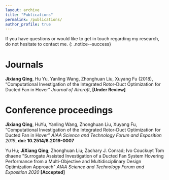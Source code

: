 ```yaml
---
layout: archive
title: "Publications"
permalink: /publications/
author_profile: true
---
```


If you have questions or would like to get in touch regarding my research, do not hesitate to contact me.
{: .notice--success}

Journals
======

**Jixiang Qing**, Hu Yu, Yanling Wang, Zhonghuan Liu, Xuyang Fu (2018), “Computational Investigation of the Integrated Rotor-Duct Optimization for Ducted Fan in Hover” *Journal of Aircraft*, **[Under Review]**


Conference proceedings
======
**Jixiang Qing**, HuYu, Yanling Wang, Zhonghuan Liu, Xuyang Fu, “Computational Investigation of the Integrated Rotor-Duct Optimization for Ducted Fan in Hover” *AIAA Science and Technology Forum and Exposition 2019*, **doi: 10.2514/6.2019-0007**

Yu Hu; **JiXiang Qing**; Zhonghuan Liu; Zachary J. Conrad; Ivo Couckuyt Tom dhaene "Surrogate Assisted Investigation of a Ducted Fan System Hovering Performance from a Multi-Objective and Multidisciplinary Design Optimization Approach" *AIAA Science and Technology Forum and Exposition 2020*  **[Accepted]**
